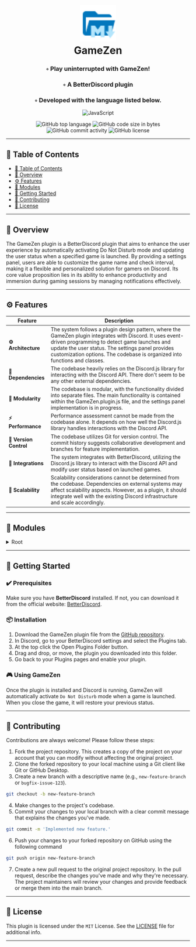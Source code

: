 <div align="center">
<h1 align="center">
<img src="https://raw.githubusercontent.com/PKief/vscode-material-icon-theme/ec559a9f6bfd399b82bb44393651661b08aaf7ba/icons/folder-markdown-open.svg" width="100" />
<br>GameZen
</h1>
<h3>◦ Play uninterrupted with GameZen!</h3>
<h3>◦ A BetterDiscord plugin</h3>
<h3>◦ Developed with the language listed below.</h3>

<p align="center">
<img src="https://img.shields.io/badge/JavaScript-F7DF1E.svg?style&logo=JavaScript&logoColor=black" alt="JavaScript" />
</p>
<img src="https://img.shields.io/github/languages/top/TheoEwzZer/GameZen?style&color=5D6D7E" alt="GitHub top language" />
<img src="https://img.shields.io/github/languages/code-size/TheoEwzZer/GameZen?style&color=5D6D7E" alt="GitHub code size in bytes" />
<img src="https://img.shields.io/github/commit-activity/m/TheoEwzZer/GameZen?style&color=5D6D7E" alt="GitHub commit activity" />
<img src="https://img.shields.io/github/license/TheoEwzZer/GameZen?style&color=5D6D7E" alt="GitHub license" />
</div>

---

## 📒 Table of Contents

- [📒 Table of Contents](#-table-of-contents)
- [📍 Overview](#-overview)
- [⚙️ Features](#️-features)
- [🧩 Modules](#-modules)
- [🚀 Getting Started](#-getting-started)
- [🤝 Contributing](#-contributing)
- [📄 License](#-license)

---

## 📍 Overview

The GameZen plugin is a BetterDiscord plugin that aims to enhance the user experience by automatically activating Do Not Disturb mode and updating the user status when a specified game is launched. By providing a settings panel, users are able to customize the game name and check interval, making it a flexible and personalized solution for gamers on Discord. Its core value proposition lies in its ability to enhance productivity and immersion during gaming sessions by managing notifications effectively.

---

## ⚙️ Features

| Feature                | Description                                                                                                                                                                                                                                                                                 |
| ---------------------- | ------------------------------------------------------------------------------------------------------------------------------------------------------------------------------------------------------------------------------------------------------------------------------------------- |
| **⚙️ Architecture**    | The system follows a plugin design pattern, where the GameZen plugin integrates with Discord. It uses event-driven programming to detect game launches and update the user status. The settings panel provides customization options. The codebase is organized into functions and classes. |
| **🔗 Dependencies**    | The codebase heavily relies on the Discord.js library for interacting with the Discord API. There don't seem to be any other external dependencies.                                                                                                                                         |
| **🧩 Modularity**      | The codebase is modular, with the functionality divided into separate files. The main functionality is contained within the GameZen.plugin.js file, and the settings panel implementation is in progress.                                                                                   |
| **⚡️ Performance**    | Performance assessment cannot be made from the codebase alone. It depends on how well the Discord.js library handles interactions with the Discord API.                                                                                                                                     |
| **🔀 Version Control** | The codebase utilizes Git for version control. The commit history suggests collaborative development and branches for feature implementation.                                                                                                                                               |
| **🔌 Integrations**    | The system integrates with BetterDiscord, utilizing the Discord.js library to interact with the Discord API and modify user status based on launched games.                                                                                                                                 |
| **📶 Scalability**     | Scalability considerations cannot be determined from the codebase. Dependencies on external systems may affect scalability aspects. However, as a plugin, it should integrate well with the existing Discord infrastructure and scale accordingly.                                          |

---

## 🧩 Modules

<details closed><summary>Root</summary>

| File                                                                                   | Summary                                                                                                                                                                                                                                                               |
| -------------------------------------------------------------------------------------- | --------------------------------------------------------------------------------------------------------------------------------------------------------------------------------------------------------------------------------------------------------------------- |
| [GameZen.plugin.js](https://github.com/TheoEwzZer/GameZen/blob/main/GameZen.plugin.js) | The code is for a BetterDiscord plugin called GameZen. It automatically activates Do Not Disturb mode when a specified game is launched, and updates the user status accordingly. It also provides a settings panel for customizing the game name and check interval. |

</details>

---

## 🚀 Getting Started

### ✔️ Prerequisites

Make sure you have **BetterDiscord** installed. If not, you can download it from the official website: [BetterDiscord](https://betterdiscord.app).

### 📦 Installation

1. Download the GameZen plugin file from the [GitHub repository](https://github.com/TheoEwzZer/GameZen).
2. In Discord, go to your BetterDiscord settings and select the Plugins tab.
3. At the top click the Open Plugins Folder button.
4. Drag and drop, or move, the plugin you downloaded into this folder.
5. Go back to your Plugins pages and enable your plugin.

### 🎮 Using GameZen

Once the plugin is installed and Discord is running, GameZen will automatically activate `Do Not Disturb` mode when a game is launched. When you close the game, it will restore your previous status.

---

## 🤝 Contributing

Contributions are always welcome! Please follow these steps:

1. Fork the project repository. This creates a copy of the project on your account that you can modify without affecting the original project.
2. Clone the forked repository to your local machine using a Git client like Git or GitHub Desktop.
3. Create a new branch with a descriptive name (e.g., `new-feature-branch` or `bugfix-issue-123`).

```sh
git checkout -b new-feature-branch
```

4. Make changes to the project's codebase.
5. Commit your changes to your local branch with a clear commit message that explains the changes you've made.

```sh
git commit -m 'Implemented new feature.'
```

6. Push your changes to your forked repository on GitHub using the following command

```sh
git push origin new-feature-branch
```

7. Create a new pull request to the original project repository. In the pull request, describe the changes you've made and why they're necessary.
   The project maintainers will review your changes and provide feedback or merge them into the main branch.

---

## 📄 License

This plugin is licensed under the `MIT` License. See the [LICENSE](https://github.com/TheoEwzZer/GameZen/blob/main/LICENSE) file for additional info.

---
